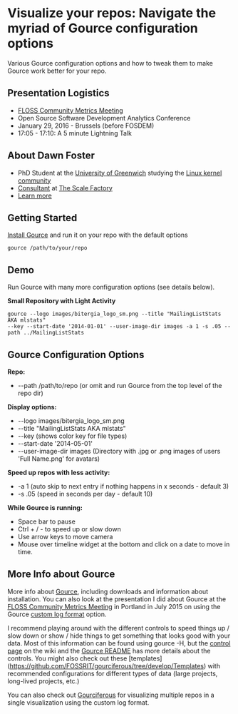# Visualize your repos: Navigate the myriad of Gource configuration options

Various Gource configuration options and how to tweak them to make Gource work
better for your repo.

## Presentation Logistics

* [FLOSS Community Metrics Meeting](http://flosscommunitymetrics.org/) 
* Open Source Software Development Analytics Conference
* January 29, 2016 - Brussels (before FOSDEM)
* 17:05 - 17:10: A 5 minute Lightning Talk

## About Dawn Foster

* PhD Student at the [University of Greenwich](http://www2.gre.ac.uk/) studying the [Linux kernel community](http://fastwonderblog.com/academic/)
* [Consultant](http://fastwonderblog.com/consulting/) at [The Scale Factory](http://www.scalefactory.com/)
* [Learn more](http://fastwonderblog.com)

## Getting Started

[Install Gource](http://gource.io/) and run it on your repo with the default options

    gource /path/to/your/repo

## Demo

Run Gource with many more configuration options (see details below).

**Small Repository with Light Activity**

    gource --logo images/bitergia_logo_sm.png --title "MailingListStats AKA mlstats" 
    --key --start-date '2014-01-01' --user-image-dir images -a 1 -s .05 --path ../MailingListStats

## Gource Configuration Options

**Repo:**

* --path /path/to/repo (or omit and run Gource from the top level of the repo dir)

**Display options:**

* --logo images/bitergia_logo_sm.png 
* --title "MailingListStats AKA mlstats" 
* --key (shows color key for file types)
* --start-date '2014-05-01'
* --user-image-dir images (Directory with .jpg or .png images of users 'Full Name.png' for avatars)

**Speed up repos with less activity:**

* -a 1 (auto skip to next entry if nothing happens in x seconds - default 3)
* -s .05 (speed in seconds per day - default 10)

**While Gource is running:**

* Space bar to pause
* Ctrl + / - to speed up or slow down
* Use arrow keys to move camera
* Mouse over timeline widget at the bottom and click on a date to move in time.

## More Info about Gource

More info about [Gource](http://gource.io/),
including downloads and information about installation. You can
also look at the presentation I did about Gource at the
[FLOSS Community Metrics Meeting](http://www.slideshare.net/geekygirldawn/floss-community-metrics-gource-custom-log-formats) 
in Portland in July 2015 on using the Gource [custom log format](https://github.com/acaudwell/Gource/wiki/Custom-Log-Format)
option. 

I recommend playing around with the different controls to speed things up / slow down or show / hide
things to get something that looks good with your data. Most of this information can be found
using gource -H, but the [control page](https://github.com/acaudwell/Gource/wiki/Controls)
on the wiki and the [Gource README](https://github.com/acaudwell/Gource) has more details about the controls. 
You might also check out these [templates]
(https://github.com/FOSSRIT/gourciferous/tree/develop/Templates) with recommended configurations
for different types of data (large projects, long-lived projects, etc.)

You can also check out [Gourciferous](https://github.com/FOSSRIT/gourciferous) for visualizing multiple
repos in a single visualization using the custom log format.
